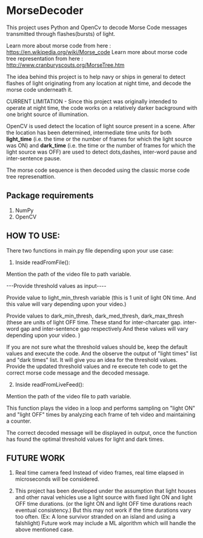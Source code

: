 # MorseDecoder


This project uses Python and OpenCv to decode Morse Code messages transmitted through flashes(bursts) of light.

Learn more about morse code from here : https://en.wikipedia.org/wiki/Morse_code
Learn more about morse code tree representation from here : http://www.cranburyscouts.org/MorseTree.htm

The idea behind this project is to help navy or ships in general to detect flashes of light originating from any location at night time, and decode the morse code underneath it.

CURRENT LIMITATION - Since this project was originally intended to operate at night time, the code works on a relatively darker background with one bright source of illumination.

OpenCV is used detect the location of light source present in a scene. After the location has been determined, intermediate time units for both <b>light_time</b> (i.e. the time or the number of frames for which the light source was ON) and <b>dark_time</b> (i.e. the time or the number of frames for which the light source was OFF) are used to detect dots,dashes, inter-word pause and inter-sentence pause.

The morse code sequence is then decoded using the classic morse code tree represenattion.

Package requirements
---------------------
1. NumPy
2. OpenCV


HOW TO USE:
----------------

There two functions in main.py file depending upon your use case:


1. Inside readFromFile():

Mention the path of the video file to path variable.

---Provide threshold values as input----

Provide value to light_min_thresh variable (this is 1 unit of light ON time. And this value will vary depending upon your video.)

Provide values to dark_min_thresh, dark_med_thresh, dark_max_thresh (these are units of light OFF time. These stand for inter-charcater gap. inter-word gap and inter-sentence gap respectively.And these values will vary depending upon your video. )

If you are not sure what the threshold values should be, keep the default values and execute the code. And the observe the output of "light times" list and "dark times" list. It will give you an idea for the threshold values. Provide the updated threshold values and re execute teh code to get the correct morse code message and the decoded message.


2. Inside readFromLiveFeed():

Mention the path of the video file to path variable.

This function plays the video in a loop and performs sampling on "light ON" and "light OFF" times by analyzing each frame of teh video and maintaining
a counter.

The correct decoded message will be displayed in output, once the function has found the optimal threshold values for light and dark times.


FUTURE WORK
----------------
1. Real time camera feed
 Instead of video frames, real time elapsed in microseconds will be considered.

2. This project has been developed under the assumption that light houses and other naval vehicles use a light source with fixed light ON and light OFF time durations. (or the light ON and light OFF time
durations reach eventual consistency.)
But this may not work if the time durations vary too often. (Ex: A lone survivor stranded on an island and using a falshlight)
Future work may include a ML algorithm which will handle the above mentioned case.

